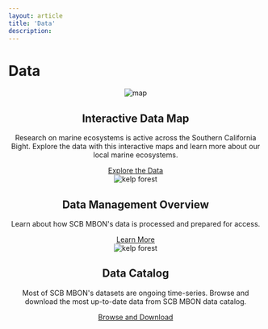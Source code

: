 ```yaml
---
layout: article
title: 'Data'
description: 
---
```

<div class="row">
	<div class="container">
		<h1 class="page-header">Data</h1>
		<div class="row"><center>
		<div class="col-sm-4">
			<img class="img-thumbnnail img-responsive img-center" src="{{site.url}}/img/maps/newmap.png" alt="map">
			<h2>Interactive Data Map</h2>
			<p>Research on marine ecosystems is active across the Southern California Bight. Explore the data with this interactive maps and learn more about our local marine ecosystems.</p>
			<a class="btn btn-primary" target="_blank" href="{{site.url}}/data/map">Explore the Data<span class="glyphicon glyphicon-chevron-right"></span></a>
		</div>
		<div class="col-sm-4">
			<img class="img-thumbnail img-responsive img-center" src="{{site.url}}/img/data/datastages.png" alt="kelp forest">
			<h2>Data Management Overview</h2>
			<p>Learn about how SCB MBON's data is processed and prepared for access.</p>
			<a class="btn btn-primary" target="_blank" href="{{site.url}}/data/overview">Learn More<span class="glyphicon glyphicon-chevron-right"></span></a>
		</div>
		<div class="col-sm-4">
			<img class="img-thumbnail img-responsive img-center" src="{{site.url}}/img/All/Fish.jpg" alt="kelp forest">
			<h2>Data Catalog</h2>
			<p>Most of SCB MBON's datasets are ongoing time-series. Browse and download the most up-to-date data from SCB MBON data catalog.</p>
			<a class="btn btn-primary" target="_blank" href="{{site.url}}/data/catalog">Browse and Download<span class="glyphicon glyphicon-chevron-right"></span></a>
		</div>

		
